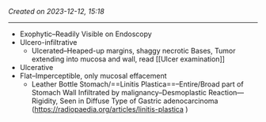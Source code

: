 *Created on 2023-12-12, 15:18* 

---
- Exophytic–Readily Visible on Endoscopy
- Ulcero-infiltrative
	- Ulcerated–Heaped-up margins, shaggy necrotic Bases, Tumor extending into mucosa and wall, read [[Ulcer examination]] 
- Ulcerative 
- Flat–Imperceptible, only mucosal effacement
	- Leather Bottle Stomach/==Linitis Plastica==–Entire/Broad part of Stomach Wall Infiltrated by malignancy–Desmoplastic Reaction––Rigidity, Seen in Diffuse Type of Gastric adenocarcinoma (https://radiopaedia.org/articles/linitis-plastica )